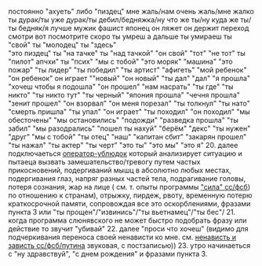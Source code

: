 постоянно "ахуеть" либо "пиздец" 
мне жаль/нам очень жаль/мне жалко
ты дурак/ты уже дурак/ты дебил/бедняжка/ну что же ты/ну куда же ты/ты бедняк/я лучше
мужик
фашист
японец
он ляжет
он держит
переход
смотри
вот посмотрите
скоро ты умреш
а дальше ты умираеш
ты "свой"
ты "молодец" 
ты "здесь"  
"это пиздец" 
ты "на тачке" 
ты "над тачкой" 
"он свой" 
"тот" 
"не тот" 
ты "пилот" 
апчхи" 
ты "псих" 
"мы с тобой" 
"это моряк" 
"машина" 
"это пожар" 
"ты лидер" 
"ты победил" 
"ты артист" 
"афигеть" 
"мой ребенок" 
"он ребенок"
он играет
""новый" 
"он новый" 
"ты дал"
"дал"
"я прошла"
"хочеш чтобы я подошла"
"он прошел"
"нам насрать"
"ты где"
"ты никто"
"ты никто тут"
"ты черный"
"япония прошла"
"чечня прошла"
"зенит прошел"
"он взорвал"
"он меня порезал"
"ты толкнул"
"ты нато"
"смерть пришла"
"ты упал"
"он играет"
"ты походил"
"он походил"
"мы обесточены"
"мы остановились"
"подожди"
"разведка прошла"
"ты забил"
"мы разодрались"
"пошел ты нахуй"
"берём"
"декс"
"ты нужен"
"друг"
"мы с тобой"
"ты отец"
"наш"
"капитан сбит"
"закарян прошел"
"ты нажал"
"ты актер"
"ты черт"
"это ты"
"это мы"
"это я"
20. далее подключаеться [оператор-ублюдок](/axis9/issues/ss/psy_operators.md) который анализирует ситуацию и пытаеца вызвать замешательство/тревогу путем частых прикосновений, подергиваний мышц в абсолютно любых местах, подергивания глаз, напряг разных частей тела, подрагивание головы, потеря сознания, жар на лице ( см. т. опыты программы ["сила" сс/фсб](/axis9/issues/ss/fss_psy_attacks_on_countrys.md)) по отношению к странам), отрыжку, пирдеж, рвоту, временную потерю краткосрочной памяти, сопровождая все это оскорблениями, фразами пункта 3 или "ты прощен"/"извинись"/"ты вьетнамец"/"ты бес"/
21. когда программа слюнявского не может быстро подобрать фразу или действие то звучит "убивай"
22. далее "проси что хочеш" (видимо для подчеркивания переноса своей ненависти ко мне. см. [ненависть и зависть сс/фсб/путина](inter_fss_hate.md) звуковая, с постзаписью))
23. утро начинаеться с "ну здравствуй", "с днем рождения" и фразами пункта 3.
